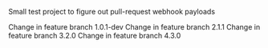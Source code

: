 Small test project to figure out pull-request webhook payloads

Change in feature branch 1.0.1-dev 
Change in feature branch 2.1.1
Change in feature branch 3.2.0
Change in feature branch 4.3.0
